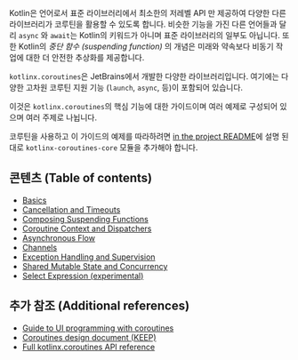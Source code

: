 
Kotlin은 언어로서 표준 라이브러리에서 최소한의 저레벨 API 만 제공하여 다양한 다른 라이브러리가 코루틴을 활용할 수 있도록 합니다. 비슷한 기능을 가진 다른 언어들과 달리 `async` 와 `await`는 Kotlin의 키워드가 아니며 표준 라이브러리의 일부도 아닙니다. 또한 Kotlin의 _중단 함수 (suspending function)_ 의 개념은 미래와 약속보다 비동기 작업에 대한 더 안전한 추상화를 제공합니다.

`kotlinx.coroutines`은 JetBrains에서 개발한 다양한 라이브러리입니다.
여기에는 다양한 고차원 코루틴 지원 기능 (`launch`, `async`, 등)이 포함되어 있습니다.

이것은 `kotlinx.coroutines`의 핵심 기능에 대한 가이드이며 여러 예제로 구성되어 있으며 여러 주제로 나뉩니다.

코루틴을 사용하고 이 가이드의 예제를 따라하려면 [in the project README](https://github.com/kotlin/kotlinx.coroutines/blob/master/README.md#using-in-your-projects)에 설명 된대로 `kotlinx-coroutines-core` 모듈을 추가해야 합니다.

## 콘텐츠 (Table of contents)

* [Basics](https://app.gitbook.com/@bbiguduk/s/kotlin/language-guide/coroutines/coroutine-basics)
* [Cancellation and Timeouts](https://app.gitbook.com/@bbiguduk/s/kotlin/language-guide/coroutines/cancellation-and-timeouts)
* [Composing Suspending Functions](https://app.gitbook.com/@bbiguduk/s/kotlin/language-guide/coroutines/composing-suspending-functions)
* [Coroutine Context and Dispatchers](https://app.gitbook.com/@bbiguduk/s/kotlin/language-guide/coroutines/dispatchers-coroutine-context-and-dispatchers)
* [Asynchronous Flow](https://app.gitbook.com/@bbiguduk/s/kotlin/language-guide/coroutines/flow-asynchronous-flow)
* [Channels](https://app.gitbook.com/@bbiguduk/s/kotlin/language-guide/coroutines/channels)
* [Exception Handling and Supervision](https://app.gitbook.com/@bbiguduk/s/kotlin/language-guide/coroutines/exception-handling)
* [Shared Mutable State and Concurrency](https://app.gitbook.com/@bbiguduk/s/kotlin/language-guide/coroutines/untitled)
* [Select Expression (experimental)](https://app.gitbook.com/@bbiguduk/s/kotlin/language-guide/coroutines/select-select-expression-experimental)

## 추가 참조 (Additional references)

* [Guide to UI programming with coroutines](https://github.com/kotlin/kotlinx.coroutines/blob/master/ui/coroutines-guide-ui.md)
* [Coroutines design document (KEEP)](https://github.com/Kotlin/kotlin-coroutines/blob/master/kotlin-coroutines-informal.md)
* [Full kotlinx.coroutines API reference](https://kotlin.github.io/kotlinx.coroutines)
